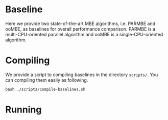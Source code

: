 # Baseline 
Here we provide two state-of-the-art MBE algorithms, i.e. PARMBE and ooMBE, as baselines for overall performance comparison. PARMBE is a multi-CPU-oriented parallel algorithm and ooMBE is a single-CPU-oriented algorithm.

# Compiling
We provide a script to compiling baselines in the directory `scripts/`. You can compiling them easily as following.
```
bash ./scripts/compile-baselines.sh
```

# Running

